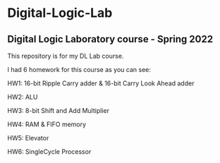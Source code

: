 # Digital-Logic-Lab
## Digital Logic Laboratory course - Spring 2022

This repository is for my DL Lab course. 

I had 6 homework for this course as you can see:

HW1: 16-bit Ripple Carry adder & 16-bit Carry Look Ahead adder

HW2: ALU

HW3: 8-bit Shift and Add Multiplier

HW4: RAM & FIFO memory

HW5: Elevator

HW6: SingleCycle Processor
